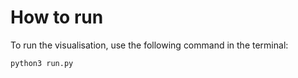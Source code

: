# How to run

To run the visualisation, use the following command in the terminal:

```
python3 run.py 
```
